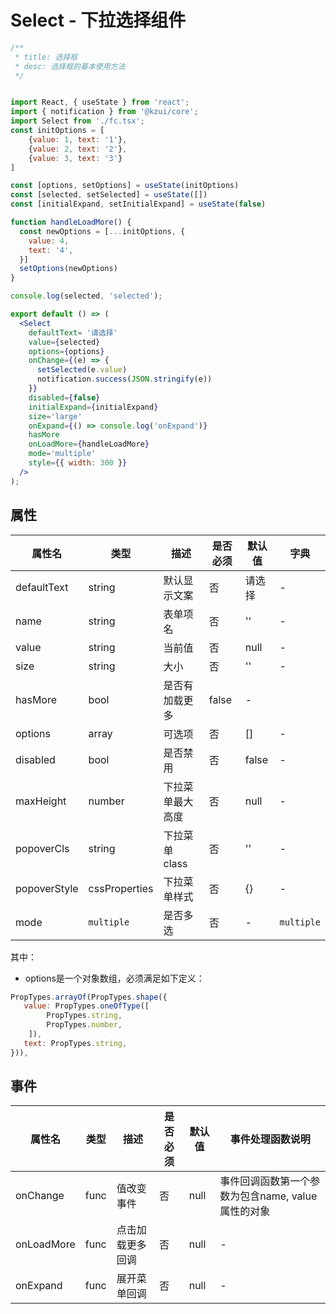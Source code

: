 # Select - 下拉选择组件

```jsx
/**
 * title: 选择框
 * desc: 选择框的基本使用方法
 */


import React, { useState } from 'react';
import { notification } from '@kzui/core';
import Select from './fc.tsx';
const initOptions = [
	{value: 1, text: '1'},
	{value: 2, text: '2'},
	{value: 3, text: '3'}
]

const [options, setOptions] = useState(initOptions)
const [selected, setSelected] = useState([])
const [initialExpand, setInitialExpand] = useState(false)

function handleLoadMore() {
  const newOptions = [...initOptions, {
    value: 4,
    text: '4',
  }]
  setOptions(newOptions)
}

console.log(selected, 'selected');

export default () => (
  <Select 
    defaultText= '请选择'
    value={selected}
    options={options}
    onChange={(e) => {
      setSelected(e.value)
      notification.success(JSON.stringify(e))
    }}
    disabled={false}
    initialExpand={initialExpand}
    size='large'
    onExpand={() => console.log('onExpand')}
    hasMore
    onLoadMore={handleLoadMore}
    mode='multiple'
    style={{ width: 300 }}
  />
);
```

## 属性

属性名 | 类型 | 描述 | 是否必须 | 默认值 | 字典 |  
------- | ------- | ------- | ------- | ------- | ------- |
defaultText | string | 默认显示文案 | 否 | 请选择 | - |
name | string | 表单项名 | 否 | '' | - |
value | string | 当前值 | 否 | null | - |
size | string | 大小 | 否 | '' | - |
hasMore | bool | 是否有加载更多 | false | - |
options | array | 可选项 | 否 | [] | - |
disabled | bool | 是否禁用 | 否 | false | - |
maxHeight | number | 下拉菜单最大高度 | 否 | null | - |
popoverCls | string | 下拉菜单 class | 否 | '' | - |
popoverStyle | cssProperties | 下拉菜单样式 | 否 | {} | - |
mode | `multiple` |  是否多选  | 否 | - | `multiple` |

其中：
* options是一个对象数组，必须满足如下定义：
```js
PropTypes.arrayOf(PropTypes.shape({
   value: PropTypes.oneOfType([
	    PropTypes.string,
	    PropTypes.number,
	]),
   text: PropTypes.string,
})),
```

## 事件
属性名 | 类型 | 描述 | 是否必须 | 默认值 | 事件处理函数说明 |  
------- | ------- | ------- | ------- | ------- | ------- |
onChange | func | 值改变事件 | 否 | null | 事件回调函数第一个参数为包含name, value 属性的对象 |
onLoadMore | func | 点击加载更多回调 | 否 | null | - |
onExpand | func | 展开菜单回调 | 否 | null | - |


